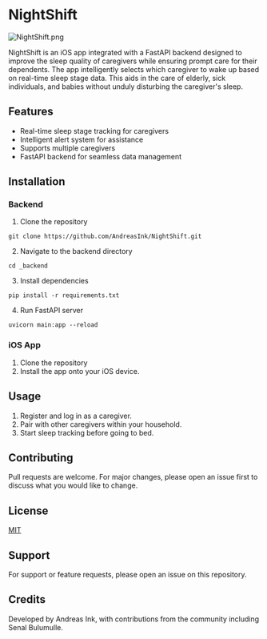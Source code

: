 # NightShift

![NightShift.png](https://res.craft.do/user/full/23a03a79-af5e-1af9-b4ff-27170389b6b1/doc/B1E08149-7F47-47F9-8FBF-A60F85CD0604/B0F95F9C-5857-4F35-8C7F-9B9304DBCEF0_2/BEPcFcQvuAcdpeNU10S3VeK1rifSoPsdTR5ICUHMb5Mz/NightShift.png)

NightShift is an iOS app integrated with a FastAPI backend designed to improve the sleep quality of caregivers while ensuring prompt care for their dependents. The app intelligently selects which caregiver to wake up based on real-time sleep stage data. This aids in the care of elderly, sick individuals, and babies without unduly disturbing the caregiver's sleep.

## Features

- Real-time sleep stage tracking for caregivers
- Intelligent alert system for assistance
- Supports multiple caregivers
- FastAPI backend for seamless data management

## Installation

### Backend

1. Clone the repository

```other
git clone https://github.com/AndreasInk/NightShift.git
```

2. Navigate to the backend directory

```other
cd _backend
```

3. Install dependencies

```other
pip install -r requirements.txt
```

4. Run FastAPI server

```other
uvicorn main:app --reload
```

### iOS App

1. Clone the repository
2. Install the app onto your iOS device.

## Usage

1. Register and log in as a caregiver.
2. Pair with other caregivers within your household.
3. Start sleep tracking before going to bed.

## Contributing

Pull requests are welcome. For major changes, please open an issue first to discuss what you would like to change.

## License

[MIT](https://choosealicense.com/licenses/mit/)

## Support

For support or feature requests, please open an issue on this repository.

## Credits

Developed by Andreas Ink, with contributions from the community including Senal Bulumulle.

